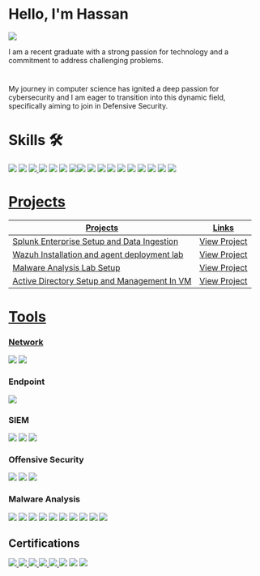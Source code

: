 # Hello, I'm Hassan
<a href="https://www.linkedin.com/in/syed-mohd-hassan-0b46a8248/">
    <img src="https://img.shields.io/badge/-LinkedIn-0072b1?style=for-the-badge&logo=linkedin&logoColor=white" />
</a>

I am a recent graduate with a strong passion for technology and a commitment to address challenging problems.
#
My journey in computer science has ignited a deep passion for cybersecurity and I am eager to transition into this dynamic field, specifically aiming to join in Defensive Security.

# Skills 🛠
<div>
  <a href="#"><img src="https://img.shields.io/badge/Information%20Security-5C8DBB?style=for-the-badge&logo=security&logoColor=white" style="pointer-events: none;" /></a>
  <a href="#"><img src="https://img.shields.io/badge/Network%20Security-1BA0E8?style=for-the-badge&logo=cisco&logoColor=white" style="pointer-events: none;" /></a>
  <a href="#"><img src="https://img.shields.io/badge/Incident%20Response-FC8C40?style=for-the-badge&logo=incident-response&logoColor=white" style="pointer-events: none;" />
  <a href="#"><img src="https://img.shields.io/badge/Malware%20Analysis-0099CC?style=for-the-badge&logo=malwarebytes&logoColor=white" style="pointer-events: none;" /></a>
  <a href="#"><img src="https://img.shields.io/badge/SIEM-FF6600?style=for-the-badge&logo=ibm&logoColor=white" style="pointer-events: none;" /></a>
  <a href="#"><img src="https://img.shields.io/badge/SOAR-DA4932?style=for-the-badge&logo=dynatrace&logoColor=white" style="pointer-events: none;" /></a>
  <a href="#"><img src="https://img.shields.io/badge/Threat%20Intelligence-FF7800?style=for-the-badge&logo=threat-intelligence&logoColor=white" style="pointer-events: none;"
  <a href="#"><img src="https://img.shields.io/badge/IDS-0072C6?style=for-the-badge&logo=cisco&logoColor=white" style="pointer-events: none;" /></a>
  <a href="#"><img src="https://img.shields.io/badge/IPS-0072C6?style=for-the-badge&logo=cisco&logoColor=white" style="pointer-events: none;" /></a>
  <a href="#"><img src="https://img.shields.io/badge/Log%20Analysis-005D8C?style=for-the-badge&logo=splunk&logoColor=white" style="pointer-events: none;" /></a>
  <a href="#"><img src="https://img.shields.io/badge/Vulnerability%20Management-4E5B31?style=for-the-badge&logo=tenable&logoColor=white" style="pointer-events: none;" /></a>
  <a href="#"><img src="https://img.shields.io/badge/Linux-FCC624?style=for-the-badge&logo=linux&logoColor=black" style="pointer-events: none;" /></a>
  <a href="#"><img src="https://img.shields.io/badge/Python-3776AB?style=for-the-badge&logo=python&logoColor=white" style="pointer-events: none;" /></a>
  <a href="#"><img src="https://img.shields.io/badge/Bash-4EAA25?style=for-the-badge&logo=gnu-bash&logoColor=white" style="pointer-events: none;" /></a>
  <a href="#"><img src="https://img.shields.io/badge/C%2FC%2B%2B-00599C?style=for-the-badge&logo=cplusplus&logoColor=white" style="pointer-events: none;" /></a>
  <a href="#"><img src="https://img.shields.io/badge/Communication-0072C6?style=for-the-badge&logo=communication&logoColor=white" style="pointer-events: none;" /></a>
  <a href="#"><img src="https://img.shields.io/badge/Critical%20Thinking-FFCC00?style=for-the-badge&logo=critical-thinking&logoColor=black" style="pointer-events: none;" />
</div>



# Projects

| Projects                                         | Links         |
|-----------------------------------------------|----------------------------|
|Splunk Enterprise Setup and Data Ingestion| <a href="https://github.com/syedme18/Splunk-Enterprise-Setup-and-Data-Ingestion-Guide">View Project</a>|
| Wazuh Installation and agent deployment lab | <a href="https://github.com/syedme18/Wazuh-Installation-and-Agent-deployment-lab">View Project</a>|
| Malware Analysis Lab Setup | <a href="https://github.com/syedme18/Malware-Analysis-Lab">View Project</a>|
| Active Directory Setup and Management In VM | <a href="https://github.com/syedme18/Setting-Up-Active-Directory-and-Building-a-Domain-Controller-in-a-Virtual-Environment">View Project</a>|


# Tools

### Network
<div>
    <a href="#" style="pointer-events: none;"><img src="https://img.shields.io/badge/-Wireshark-1679A7?&style=for-the-badge&logo=Wireshark&logoColor=white" /></a>
    <a href="#" style="pointer-events: none;"><img src="https://img.shields.io/badge/-Fiddler-9C1A1A?&style=for-the-badge&logo=Fiddler&logoColor=white" /></a>
</div>

### Endpoint
<div>
   <a href="#" style="pointer-events: none;"><img src="https://img.shields.io/badge/-Wazuh-00008B?&style=for-the-badge&logo=Wazuh&logoColor=white" /></a>

</div>

### SIEM
<div>
    <a href="#" style="pointer-events: none;"><img src="https://img.shields.io/badge/-Splunk-000000?&style=for-the-badge&logo=Splunk&logoColor=white" /></a>
    <a href="#" style="pointer-events: none;"><img src="https://img.shields.io/badge/-Google_Chronicle-4285F4?&style=for-the-badge&logo=Google&logoColor=white" /></a>
    <a href="#" style="pointer-events: none;"><img src="https://img.shields.io/badge/-Wazuh-00008B?&style=for-the-badge&logo=Wazuh&logoColor=white" /></a>

</div>

### Offensive Security
<div>
    <a href="#" style="pointer-events: none;"><img src="https://img.shields.io/badge/-Metasploit-2A2F39?&style=for-the-badge&logo=Metasploit&logoColor=white" /></a>
    <a href="#" style="pointer-events: none;"><img src="https://img.shields.io/badge/-Nmap-4682B4?&style=for-the-badge&logo=Nmap&logoColor=white" /></a>
    <a href="#" style="pointer-events: none;"><img src="https://img.shields.io/badge/-BeEF-F77400?&style=for-the-badge&logoColor=white" /></a>
</div>

### Malware Analysis
<div>
    <a href="#" style="pointer-events: none;"><img src="https://img.shields.io/badge/-REMnux-2A2F39?&style=for-the-badge&logoColor=white" /></a>
    <a href="#" style="pointer-events: none;"><img src="https://img.shields.io/badge/-ProcMon-4682B4?&style=for-the-badge&logoColor=white" /></a>
    <a href="#" style="pointer-events: none;"><img src="https://img.shields.io/badge/-PEStudio-FFA500?&style=for-the-badge&logoColor=white" /></a>
    <a href="#" style="pointer-events: none;"><img src="https://img.shields.io/badge/-HxD-FF4500?&style=for-the-badge&logoColor=white" /></a>
    <a href="#" style="pointer-events: none;"><img src="https://img.shields.io/badge/-Sysinternals_Suite-008080?&style=for-the-badge&logoColor=white" /></a>
    <a href="#" style="pointer-events: none;"><img src="https://img.shields.io/badge/-ANY.RUN-DC143C?&style=for-the-badge&logoColor=white" /></a>
    <a href="#" style="pointer-events: none;"><img src="https://img.shields.io/badge/-VirusTotal-4E9A06?&style=for-the-badge&logoColor=white" /></a>
    <a href="#" style="pointer-events: none;"><img src="https://img.shields.io/badge/-FlareVM-6B8E23?&style=for-the-badge&logoColor=white" /></a>
    <a href="#" style="pointer-events: none;"><img src="https://img.shields.io/badge/-Regshot-FFD700?&style=for-the-badge&logoColor=white" /></a>
    <a href="#" style="pointer-events: none;"><img src="https://img.shields.io/badge/-Process_Hacker-00CED1?&style=for-the-badge&logoColor=white" /></a>
</div>
 




## Certifications
<div>
<a href="https://app.letsdefend.io/certificate/show/3769450f-f745-48e3-911d-08cb10e49593"><img src="https://img.shields.io/badge/SOC%20Analyst%20Learning%20Path-003366?style=for-the-badge&logo=letsdefend&logoColor=white" />
</a>
<a href="https://www.credly.com/go/qvCgg9F8"><img src="https://img.shields.io/badge/Google%20Cybersecurity%20Professional%20Certificate-blue?style=for-the-badge&logo=google&logoColor=white" />
</a>
<a href="https://codered.eccouncil.org/certificate/79d5ee0c-a369-4127-a388-d70fc1d1440e">
      <img src="https://img.shields.io/badge/Ethical%20Hacking%20Essentials%20by%20EcCouncil-FF0000?style=for-the-badge&logo=eccouncil&logoColor=white" />
</a>
<a href="https://coursera.org/verify/080EOF3WVZNK">
  <img src="https://img.shields.io/badge/Fundamentals%20of%20Network%20Communication-003366?style=for-the-badge&logo=coursera&logoColor=white" />
</a> 
<a href="https://coursera.org/verify/MBMY7FDBD409">
  <img src="https://img.shields.io/badge/Hands%20on%20Introduction%20to%20Linux%20Command%20and%20Shell-0060A1?style=for-the-badge&logo=ibm&logoColor=white&color=0060A1" />
</a>
<img src="https://img.shields.io/badge/-Network%20Fundamentals-white?&style=for-the-badge&logo=Cybrary&logoColor=white" />
<img src="https://img.shields.io/badge/-MySQL-0000FF?&style=for-the-badge&logo=mysql&logoColor=white" />
<a href="https://www.udemy.com/certificate/UC-2bcf47b7-8d2f-436e-b2d7-8d96cbef0afc/"><img src="https://img.shields.io/badge/Ethical%20Hacking%20From%20Scratch-purple?style=for-the-badge&logo=udemy&logoColor=white" />
</a>  
</div>
